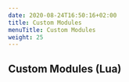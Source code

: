 ```yaml
---
date: 2020-08-24T16:50:16+02:00
title: Custom Modules
menuTitle: Custom Modules
weight: 25
---
```


## Custom Modules (Lua)
